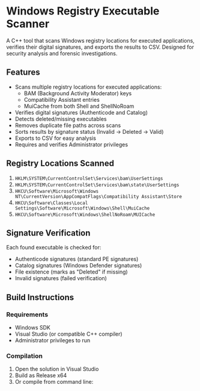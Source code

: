 # Windows Registry Executable Scanner

A C++ tool that scans Windows registry locations for executed applications, verifies their digital signatures, and exports the results to CSV. Designed for security analysis and forensic investigations.

## Features

- Scans multiple registry locations for executed applications:
  - BAM (Background Activity Moderator) keys
  - Compatibility Assistant entries
  - MuiCache from both Shell and ShellNoRoam
- Verifies digital signatures (Authenticode and Catalog)
- Detects deleted/missing executables
- Removes duplicate file paths across scans
- Sorts results by signature status (Invalid → Deleted → Valid)
- Exports to CSV for easy analysis
- Requires and verifies Administrator privileges

## Registry Locations Scanned

1. `HKLM\SYSTEM\CurrentControlSet\Services\bam\UserSettings`
2. `HKLM\SYSTEM\CurrentControlSet\Services\bam\state\UserSettings`
3. `HKCU\Software\Microsoft\Windows NT\CurrentVersion\AppCompatFlags\Compatibility Assistant\Store`
4. `HKCU\Software\Classes\Local Settings\Software\Microsoft\Windows\Shell\MuiCache`
5. `HKCU\Software\Microsoft\Windows\ShellNoRoam\MUICache`

## Signature Verification

Each found executable is checked for:
- Authenticode signatures (standard PE signatures)
- Catalog signatures (Windows Defender signatures)
- File existence (marks as "Deleted" if missing)
- Invalid signatures (failed verification)

## Build Instructions

### Requirements
- Windows SDK
- Visual Studio (or compatible C++ compiler)
- Administrator privileges to run

### Compilation
1. Open the solution in Visual Studio
2. Build as Release x64
3. Or compile from command line:
